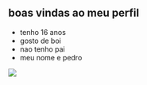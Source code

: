 ## boas vindas ao meu perfil
- tenho 16 anos 
- gosto de boi 
- nao tenho pai
- meu nome e pedro

![](https://tenor.com/pt-BR/view/the-office-michael-scott-the-office-memes-michael-neuvifuri-gif-15410005780506284769)
